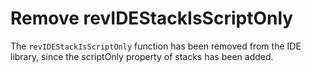# Remove revIDEStackIsScriptOnly

The `revIDEStackIsScriptOnly` function has been removed from the IDE 
library, since the scriptOnly property of stacks has been added.